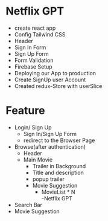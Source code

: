 # Netflix GPT
- create react app
- Config Tailwind CSS
- Header
- Sign In Form
- Sign Up Form
- Form Validation
- Firebase Setup
- Deploying our App to production
- Create SignUp user Account
- Created redux-Store with userSlice


# Feature
- Login/ Sign Up
  - Sign In/Sign Up Form
  - redirect to the Browser Page
- Browse(after authentication)
  - Header
  - Main Movie
      - Trailer in Background
      - Title and description
      - popup trailer
      - Movie Suggestion
         - MovieList * N  
-Netflix GPT
 - Search Bar
 - Movie Suggestion

